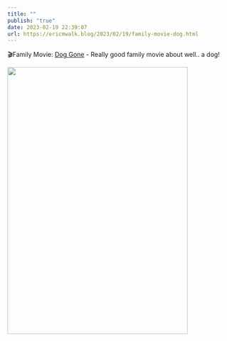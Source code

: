 ```yaml
---
title: ""
publish: "true"
date: 2023-02-19 22:39:07
url: https://ericmwalk.blog/2023/02/19/family-movie-dog.html
---
```

🎬Family Movie: [Dog Gone](https://m.imdb.com/title/tt15334430/) - Really good family movie about well.. a dog!



<img src="uploads/2023/4a627904d8.jpg" width="405" height="600" alt="">